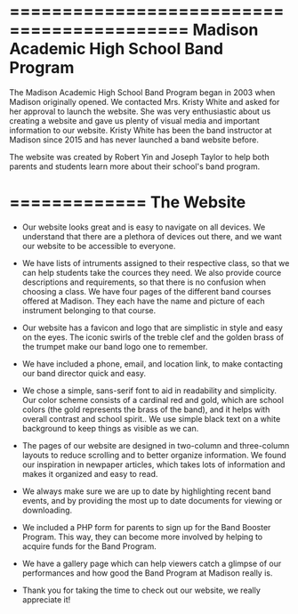 ===========================================
 Madison Academic High School Band Program
===========================================

The Madison Academic High School Band Program began in 2003 when Madison originally opened. We contacted Mrs. Kristy White
and asked for her approval to launch the website. She was very enthusiastic about us creating a website and gave us plenty of visual media and important information to our website. Kristy White has been the band instructor at Madison since 2015 and has never launched a band website before.

The website was created by Robert Yin and Joseph Taylor to help both parents and students learn more about their school's band program.

=============
 The Website
=============

- Our website looks great and is easy to navigate on all devices. We understand that there are a plethora of devices out there, and we     want our website to be accessible to everyone.

- We have lists of intruments assigned to their respective class, so that we can help students take the cources they need. We also provide cource descriptions and requirements, so that there is no confusion when choosing a class. We have four pages of the different band courses offered at Madison. They each have the name and picture of each instrument belonging to that course.

- Our website has a favicon and logo that are simplistic in style and easy on the eyes. The iconic swirls of the treble clef and the golden brass of the trumpet make our band logo one to remember.

- We have included a phone, email, and location link, to make contacting our band director quick and easy.
  
  
- We chose a simple, sans-serif font to aid in readability and simplicity. Our color scheme consists of a cardinal red and gold, which are school colors (the gold represents the brass of the band), and it helps with overall contrast and school spirit.. We use simple black text on a white background to keep things as visible as we can.

- The pages of our website are designed in two-column and three-column layouts to reduce scrolling and to better organize information. We found our inspiration in newpaper articles, which takes lots of information and makes it organized and easy to read.

- We always make sure we are up to date by highlighting recent band events, and by providing the most up to date documents for viewing or downloading.

- We included a PHP form for parents to sign up for the Band Booster Program. This way, they can become more involved by helping to acquire funds for the Band Program.

- We have a gallery page which can help viewers catch a glimpse of our performances and how good the Band Program at Madison really is.
  
- Thank you for taking the time to check out our website, we really appreciate it!
